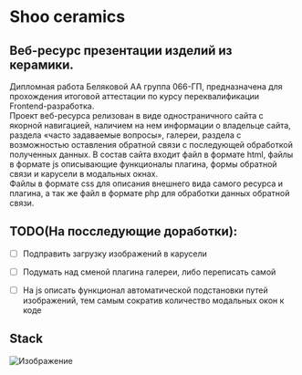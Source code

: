 
# Shoo ceramics 
## Веб-ресурс презентации изделий из керамики. ##
Дипломная работа Беляковой АА группа 066-ГП, предназначена для прохождения итоговой аттестации по курсу переквалификации Frontend-разработка.   
Проект веб-ресурса релизован в виде одностраничного сайта с якорной навигацией, наличием на нем информации о владельце сайта, раздела «часто задаваемые вопросы»,  галереи, раздела с возможностью оставления обратной связи с последующей обработкой полученных данных.
В состав сайта входит файл в формате html, файлы в формате js описывающие функционалы плагина, формы обратной связи и карусели в модальных окнах.  
Файлы в формате css для описания внешнего вида самого ресурса и плагина, а так же файл в формате php для обработки данных обратной связи.
  
## TODO(На посследующие доработки): ##  
- [ ] Подправить загрузку изображений в карусели
- [ ] Подумать над сменой плагина галереи, либо переписать самой
- [ ] На js описать функционал автоматической подстановки путей изображений, тем самым сократив количество модальных окон к коде 

    
## Stack ##  
  
![Изображение](https://camo.githubusercontent.com/822820b8da7a3637b759326de4c2260f43971f38415604562ab908f73c565e51/68747470733a2f2f736b696c6c69636f6e732e6465762f69636f6e733f693d68746d6c2c6373732c6a73)
